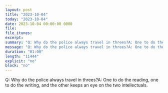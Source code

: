 ```yaml
---
layout: post
title: "2023-10-04"
today: "2023-10-04"
date: 2023-10-04 00:00:00 0000
file:
file_itunes:
excerpt:
summary: "Q: Why do the police always travel in threes?A: One to do the reading, one to do the writing, and the other keeps an eye on the two intellectuals."
message: "Q: Why do the police always travel in threes?A: One to do the reading, one to do the writing, and the other keeps an eye on the two intellectuals."
duration: "01:00"
length: "11444"
explicit: "no"
block: "no"
---
```

Q: Why do the police always travel in threes?A: One to do the reading, one to do the writing, and the other keeps an eye on the two intellectuals.

